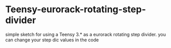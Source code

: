 # Teensy-eurorack-rotating-step-divider
simple sketch for using a Teensy 3.* as a eurorack rotating step divider. you can change your step dic values in the code
